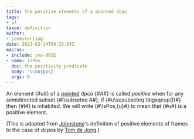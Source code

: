 ```yaml
---
title: the positive elements of a pointed dcpo
tags: 
- uf
taxon: definition
author:
- jonmsterling
date: 2023-02-14T09:25:54Z
macros:
- include: jms-001E
- name: IsPos
  doc: the positivity predicate
  body: '\Con{pos}'
  args: 0
---
```


An element {#u#} of a [pointed](jms-001S) dpco {#A#} is called *positive* when for any semidirected subset {#I\subseteq A#}, if {#u\sqsubseteq \bigsqcup{I}#} then {#I#} is inhabited. We will write {#\IsPos\,{u}#} to mean that {#u#} is a positive element.

(This is adapted from [Johnstone](johnstone-1984)'s definition of positive elements of frames to the case of dcpos by [Tom de Jong](dejong-2023-thesis).)

